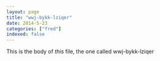 ```yaml
---
layout: page
title: "wwj-bykk-lziqer"
date: 2014-5-23
categories: ["fred"]
indexed: false
---
```

This is the body of _this_ file, the one called wwj-bykk-lziqer
